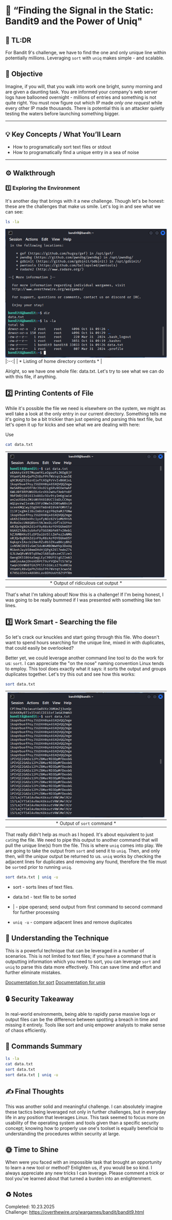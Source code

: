 # :trident: “Finding the Signal in the Static: Bandit9 and the Power of Uniq"

## :aerial_tramway: TL:DR

For Bandit 9's challenge, we have to find the one and only unique line within potentially millions. Leveraging `sort` with `uniq` makes simple - and scalable.

## :dart: Objective

Imagine, if you will, that you walk into work one bright, sunny morning and are given a daunting task. You are informed your company's web server logs have ballooned overnight - millions of entries and something is not quite right. You must now figure out which IP made *only one request* while every other IP made thousands. There is potential this is an attacker quietly testing the waters before launching something bigger.  

---

## :bulb: Key Concepts / What You’ll Learn    
- How to programatically sort text files or stdout  
- How to programatically find a unique entry in a sea of noise

---

## :gear: Walkthrough  

### :one: Exploring the Environment  
It's another day that brings with it a new challenge. Though let's be honest: these are the challenges that make us smile. Let's log in and see what we can see:  

```bash
ls -la
```

![ls -la showing no obvious files](/Assets/bandit9_ls.png)
|:--:|
| * Listing of home directory contents * |

Alright, so we have one whole file: data.txt. Let's try to see what we can do with this file, if anything.  


## :two: Printing Contents of File

While it's possible the file we need is elsewhere on the system, we might as well take a look at the only entry in our current directory. Something tells me it's going to be a bit trickier than just opening and parsing this text file, but let's open it up for kicks and see what we are dealing with here:

Use 
```bash
cat data.txt
```

| ![find output before filtering stderr](/Assets/bandit9_cat.png) |
|:--:|
| * Output of ridiculous cat output * |


That's what I'm talking about! Now this is a challenge! If I'm being honest, I was going to be really bummed if I was presented with something like ten lines. 

## :three: Work Smart - Searching the file

So let's crack our knuckles and start going through this file. Who doesn't want to spend hours searching for the unique line, mixed in with duplicates, that could easily be overlooked?

Better yet, we could leverage another command line tool to do the work for us: `sort`. I can appreciate the "on the nose" naming convention Linux tends to employ. This tool does exactly what it says: it sorts the output and groups duplicates together. Let's try this out and see how this works:

```bash
sort data.txt
```

| ![output of sort](/Assets/bandit9_sort.png) |
|:--:|
| * Output of `sort` command * |

That really didn't help as much as I hoped. It's about equivalent to just `cat`ing the file. We need to pipe this output to another command that will pull the unique line(s) from the file. This is where `uniq` comes into play. We are going to take the output from `sort` and send it to `uniq`. Then, and only then, will the *unique* output be returned to us. `uniq` works by checking the adjacent lines for duplicates and removing any found, therefore the file must be `sort`ed prior to running `uniq`. 

```bash
sort data.txt | uniq -u
```

* sort - sorts lines of text files. 

* data.txt - text file to be sorted

* | - pipe operand; send output from first command to second command for further processing

* `uniq -u` - compare adjacent lines and remove duplicates

## :brain: Understanding the Technique

This is a powerful technique that can be leveraged in a number of scenarios. This is not limited to text files; if you have a command that is outputting information which you need to sort, you can leverage `sort` and `uniq` to parse this data more effectively. This can save time and effort and further eliminate mistakes. 

[Documentation for sort](https://man7.org/linux/man-pages/man1/sort.1.html)
[Documentation for uniq](https://man7.org/linux/man-pages/man1/uniq.1.html)


## :lock: Security Takeaway

In real-world environments, being able to rapidly parse massive logs or output files can be the difference between spotting a breach in time and missing it entirely. Tools like sort and uniq empower analysts to make sense of chaos efficiently.

## :toolbox: Commands Summary

```bash
ls -la
cat data.txt
sort data.txt
sort data.txt | uniq -u
```

## :writing_hand: Final Thoughts

This was another solid and meaningful challenge. I can absolutely imagine these tactics being leveraged not only in further challenges, but in everyday life in any position that leverages Linux. This task seemed to focus more on usability of the operating system and tools given than a specific security concept; knowing how to properly use one's toolset is equally beneficial to understanding the procedures within security at large. 


## :sun_with_face: Time to Shine

When were you faced with an impossible task that brought an opportunity to learn a new tool or method? Enlighten us, if you would be so kind. I always appreciate any new tricks I can leverage. Please comment a trick or tool you've learned about that turned a burden into an enlightenment.  

## :recycle: Notes
Completed: 10.23.2025   
Challenge: https://overthewire.org/wargames/bandit/bandit9.html